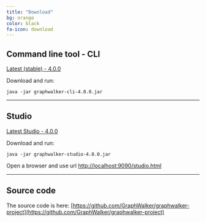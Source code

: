 ```yaml
---
title: "Download"
bg: orange
color: black
fa-icon: download
---
```


## Command line tool - CLI

[Latest (stable) - 4.0.0](https://github.com/GraphWalker/graphwalker-project/releases/download/4.0.0/graphwalker-cli-4.0.0.jar)

Download and run:
```console
java -jar graphwalker-cli-4.0.0.jar
```

---------------------------

## Studio
[Latest Studio - 4.0.0](https://github.com/GraphWalker/graphwalker-project/releases/download/4.0.0/graphwalker-studio-4.0.0.jar)

Download and run:
```console
java -jar graphwalker-studio-4.0.0.jar
```

Open a browser and use url [http://localhost:9090/studio.html](http://localhost:9090/studio.html)

---------------------------

## Source code

The source code is here: [https://github.com/GraphWalker/graphwalker-project](https://github.com/GraphWalker/graphwalker-project)
